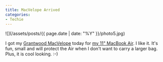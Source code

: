 ```yaml
---
title: MacVelope Arrived
categories:
- Techie
---
```


![](/assets/posts/{{ page.date | date: "%Y" }}/photo5.jpg)
  



I got my [Grantwood MacVelope](http://www.grantwoodtechnology.com/macvelope/) today for [my 11" MacBook Air](/thingelstad/happy-birthday-macbook-air). I like it. It's fun, small and will protect the Air when I don't want to carry a larger bag.
Plus, it is cool looking. :-)
